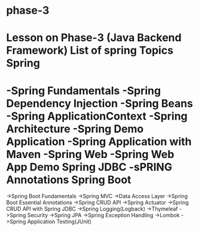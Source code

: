 # phase-3
Lesson on Phase-3 (Java Backend Framework)
List of spring Topics
Spring
=================================================================
-Spring Fundamentals
-Spring Dependency Injection
-Spring Beans
-Spring ApplicationContext
-Spring Architecture
-Spring Demo Application
-Spring Application with Maven
-Spring Web
-Spring Web App Demo
Spring JDBC
-sPRING Annotations
Spring Boot
==================================================================
->Spring Boot Fundamentals
->Spring MVC
->Data Access Layer
->Spring Boot Essential Annotations
->Spring CRUD API
->Spring Actuator
->Spring CRUD API with Spring JDBC
->Spring Logging(Logback)
->Thymeleaf
->Spring Security
->Spring JPA
->Spring Exception Handling
->Lombok
->Spring Application Testing(JUnit)
